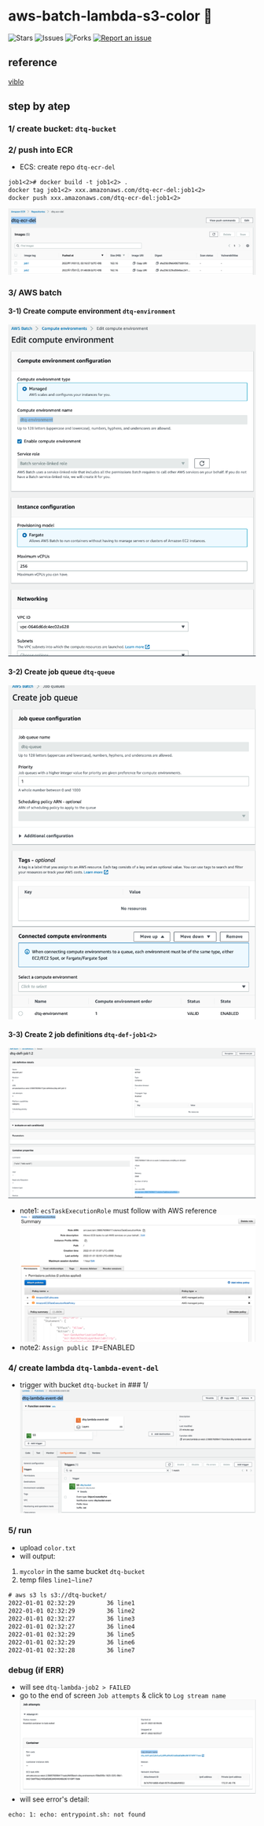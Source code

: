 # aws-batch-lambda-s3-color 🐳

![Stars](https://img.shields.io/github/stars/tquangdo/aws-batch-lambda-s3-color?color=f05340)
![Issues](https://img.shields.io/github/issues/tquangdo/aws-batch-lambda-s3-color?color=f05340)
![Forks](https://img.shields.io/github/forks/tquangdo/aws-batch-lambda-s3-color?color=f05340)
[![Report an issue](https://img.shields.io/badge/Support-Issues-green)](https://github.com/tquangdo/aws-batch-lambda-s3-color/issues/new)

## reference
[viblo](https://viblo.asia/p/tim-hieu-aws-batch-YWOZrpkR5Q0#_3-demo-2)

## step by atep
### 1/ create bucket: `dtq-bucket`

### 2/ push into ECR
+ ECS: create repo `dtq-ecr-del`
```shell
job1<2># docker build -t job1<2> .
docker tag job1<2> xxx.amazonaws.com/dtq-ecr-del:job1<2>
docker push xxx.amazonaws.com/dtq-ecr-del:job1<2>
```
![ecr](screenshots/ecr.png)

### 3/ AWS batch
#### 3-1) Create compute environment `dtq-environment`
![batch3_1](screenshots/batch3_1.png)
#### 3-2) Create job queue `dtq-queue`
![batch3_2](screenshots/batch3_2.png)
#### 3-3) Create 2 job definitions `dtq-def-job1<2>`
![batch3_3](screenshots/batch3_3.png)
+ note1: `ecsTaskExecutionRole` must follow with AWS reference
![iamrole](screenshots/iamrole.png)
+ note2: `Assign public IP`=ENABLED

### 4/ create lambda `dtq-lambda-event-del`
+ trigger with bucket `dtq-bucket` in ### 1/
![lambda](screenshots/lambda.png)

### 5/ run
+ upload `color.txt`
+ will output:
1. `mycolor` in the same bucket `dtq-bucket`
2. temp files `line1~line7`
```shell
# aws s3 ls s3://dtq-bucket/
2022-01-01 02:32:29         36 line1
2022-01-01 02:32:29         36 line2
2022-01-01 02:32:27         36 line3
2022-01-01 02:32:27         36 line4
2022-01-01 02:32:29         36 line5
2022-01-01 02:32:29         36 line6
2022-01-01 02:32:28         36 line7
```

### debug (if ERR)
+ will see `dtq-lambda-job2 > FAILED`
+ go to the end of screen `Job attempts` & click to `Log stream name`
![debug](screenshots/debug.png)
+ will see error's detail:
```shell
echo: 1: echo: entrypoint.sh: not found
```